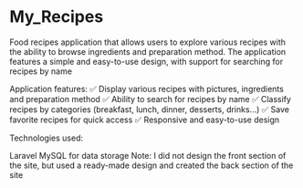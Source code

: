 # My_Recipes

Food recipes application that allows users to explore various recipes with the ability to browse ingredients and preparation method. The application features a simple and easy-to-use design, with support for searching for recipes by name

Application features:
✅ Display various recipes with pictures, ingredients and preparation method
✅ Ability to search for recipes by name
✅ Classify recipes by categories (breakfast, lunch, dinner, desserts, drinks...)
✅ Save favorite recipes for quick access
✅ Responsive and easy-to-use design

Technologies used:

Laravel
MySQL for data storage
Note: I did not design the front section of the site, but used a ready-made design and created the back section of the site



